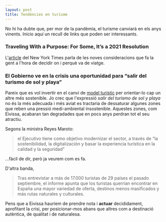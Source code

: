 ```yaml
---
layout: post
title: Tendències en turisme
---
```


No hi ha dubte que, per mor de la pandèmia, el turisme canviarà en els anys vinents. Inicio aquí un recull de links que poden ser interessants.

### Traveling With a Purpose: For Some, It’s a 2021 Resolution

L'[article](https://www.nytimes.com/2021/01/21/travel/meaningful-trips.html?action=click&module=Well&pgtype=Homepage&section=Travel) del New York Times parla de les 
noves consideracions que fa la gent a l'hora de decidir on i perquè va de viatge.

### El Gobierno ve en la crisis una oportunidad para “salir del turismo de sol y playa”

Pareix que es vol invertir en el canvi de [model turístic](https://www.noudiari.es/2021/01/el-gobierno-ve-en-la-crisis-una-oportunidad-para-salir-del-turismo-de-sol-y-playa/) 
per orientar-lo cap un altre més sostenible. Jo crec que l'expressió *salir del turismo de sol y playa* no és la més adecuada i més aviat es tractaria de dessaturar algunes zones
que reben una pressió medi-ambiental insostenible. Aquestes zones, com Eivissa, acabaran tan degradades que en pocs anys perdran tot el seu atractiu.

Segons la ministra Reyes Maroto:

> el Ejecutivo tiene como objetivo modernizar el sector, a través de “la sostenibilidad, la digitalización y basar la experiencia turística en la calidad y la seguridad”

...fàcil de dir, però ja veurem com es fa.

D'altra banda,

> Tras entrevistar a más de 17.000 turistas de 29 países el pasado septiembre, el informe apunta que los turistas querrían encontrar en España una mayor variedad de oferta, destinos menos masificados y más rutas naturales y culturales.

Pens que a Eivissa hauríem de prendre nota i **actuar** decididament, aprofitant la crisi, per posicionar-mos abans que altres com a destinació autèntica, 
de qualitat i de naturalesa.
